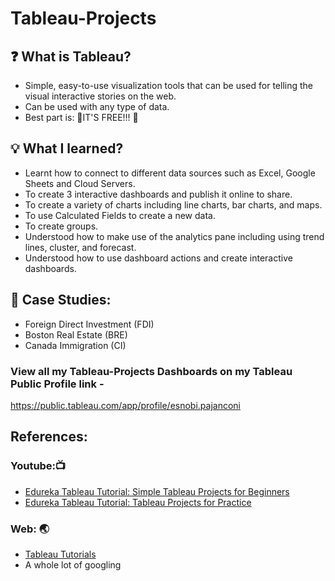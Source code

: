 # Tableau-Projects

## ❓ What is Tableau?
- Simple, easy-to-use visualization tools that can be used for telling the visual interactive stories on the web.
- Can be used with any type of data.
- Best part is: 🎉IT'S FREE!!! 🎉

## 💡 What I learned?
- Learnt how to connect to different data sources such as Excel, Google Sheets and Cloud Servers.
- To create 3 interactive dashboards and publish it online to share.
- To create a variety of charts including line charts, bar charts, and maps.
- To use Calculated Fields to create a new data.
- To create groups.
- Understood how to make use of the analytics pane including using trend lines, cluster, and forecast.
- Understood how to use dashboard actions and create interactive dashboards.

## 📑 Case Studies:
- Foreign Direct Investment (FDI)
- Boston Real Estate (BRE)
- Canada Immigration (CI)


### View all my Tableau-Projects Dashboards on my Tableau Public Profile link - 

https://public.tableau.com/app/profile/esnobi.pajanconi

## References:
### Youtube:📺
- [Edureka Tableau Tutorial: Simple Tableau Projects for Beginners](https://www.youtube.com/watch?v=9bjZ2mA7asg)
- [Edureka Tableau Tutorial: Tableau Projects for Practice](https://www.youtube.com/watch?v=If4YqaZtZ3c)
### Web: 🌏
- [Tableau Tutorials](https://www.tableau.com/learn/training/20213)
- A whole lot of googling
